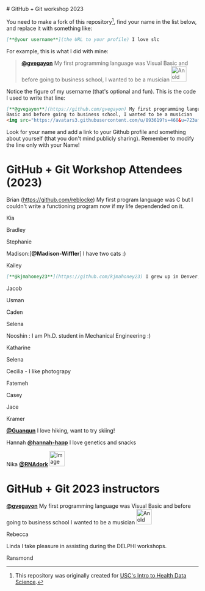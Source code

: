 \# GitHub + Git workshop 2023

You need to make a fork of this repository[^credits], find your name in the list below, and replace it with something like:

[^credits]: This repository was originally created for [USC's Intro to Health Data Science](https://github.com/USCbiostats/PM566-whoami).

```md
[**@your username**](the URL to your profile) I love slc
```

For example, this is what I did with mine:

> [**@gvegayon**](https://github.com/gvegayon) My first programming language was Visual Basic and before going to business school, I wanted to be a musician <img src="https://avatars3.githubusercontent.com/u/893619?s=460&u=723af9d8b02e277a5a91e0c179bbdf4450abec4b&v=4" alt="An old picture of me" width="40px">

Notice the figure of my username (that's optional and fun). This is the code I used to write that line:

```md
[**@gvegayon**](https://github.com/gvegayon) My first programming language was Visual
Basic and before going to business school, I wanted to be a musician
<img src="https://avatars3.githubusercontent.com/u/893619?s=460&u=723af9d8b02e277a5a91e0c179bbdf4450abec4b&v=4" alt="An old picture of me" width="40px">
```
Look for your name and add a link to your Github profile and something about
yourself (that you don't mind publicly sharing). Remember to modify the line only with your
Name!


# GitHub + Git Workshop Attendees (2023)

 
Brian (https://github.com/reblocke) My first program language was C but I couldn't write a functioning program now if my life dependended on it. 

Kia

Bradley

Stephanie

Madison:[**@Madison-Wiffler**] I have two cats :)

Kailey
```md
[**@kjmahoney23**](https://github.com/kjmahoney23) I grew up in Denver, Colorado. I studied environmental science in undergrad. 
```
Jacob

Usman

Caden

Selena

Nooshin : I am Ph.D. student in Mechanical Engineering :)

Katharine

Selena

Cecilia - I like photograpy

Fatemeh

Casey

Jace

Kramer

[**@Guanqun**](https://github.com/MaGuanqun) I love hiking, want to try skiing!

Hannah [**@hannah-happ**](https://github.com/hannah-happ) I love genetics and snacks

Nika [**@RNAdork**](https://github.com/RNAdork)
<img 
src="https://media.licdn.com/dms/image/C5603AQFZKattbUEXtA/profile-displayphoto-shrink_800_800/0/1609879959497?e=2147483647&v=beta&t=0LBYm9j8lIzwAneU4pOADxH4EnHrufXi0hWHNgSwzMA" 
alt="Image of Nika" width="40px">

# GitHub + Git 2023 instructors

[**@gvegayon**](https://github.com/gvegayon) My first programming language was Visual Basic and before going to business school I wanted to be a musician <img src="https://avatars3.githubusercontent.com/u/893619?s=460&u=723af9d8b02e277a5a91e0c179bbdf4450abec4b&v=4" alt="An old picture of me" width="40px">

Rebecca

Linda I take pleasure in assisting during the DELPHI workshops. 

Ransmond


